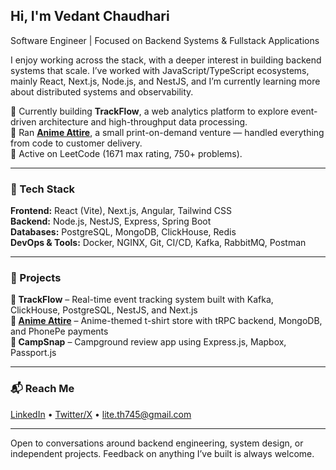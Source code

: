 ## Hi, I'm Vedant Chaudhari

Software Engineer | Focused on Backend Systems & Fullstack Applications

I enjoy working across the stack, with a deeper interest in building backend systems that scale. I’ve worked with JavaScript/TypeScript ecosystems, mainly React, Next.js, Node.js, and NestJS, and I’m currently learning more about distributed systems and observability.

🔹 Currently building **TrackFlow**, a web analytics platform to explore event-driven architecture and high-throughput data processing.  
🔹 Ran [**Anime Attire**](https://animeattire.shop), a small print-on-demand venture — handled everything from code to customer delivery.  
🔹 Active on LeetCode (1671 max rating, 750+ problems).  

---

### 🧰 Tech Stack

**Frontend:** React (Vite), Next.js, Angular, Tailwind CSS  
**Backend:** Node.js, NestJS, Express, Spring Boot  
**Databases:** PostgreSQL, MongoDB, ClickHouse, Redis  
**DevOps & Tools:** Docker, NGINX, Git, CI/CD, Kafka, RabbitMQ, Postman  

---

### 📌 Projects

**🔹 TrackFlow** – Real-time event tracking system built with Kafka, ClickHouse, PostgreSQL, NestJS, and Next.js  
**🔹 [Anime Attire](https://animeattire.shop)** – Anime-themed t-shirt store with tRPC backend, MongoDB, and PhonePe payments  
**🔹 CampSnap** – Campground review app using Express.js, Mapbox, Passport.js  

---

### 📬 Reach Me

[LinkedIn](https://linkedin.com/in/chvedant) • [Twitter/X](https://twitter.com/lite_745) • lite.th745@gmail.com

---

Open to conversations around backend engineering, system design, or independent projects. Feedback on anything I’ve built is always welcome.
